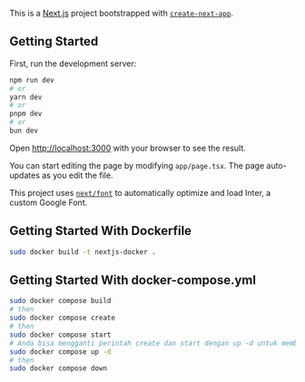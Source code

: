 This is a [Next.js](https://nextjs.org/) project bootstrapped with [`create-next-app`](https://github.com/vercel/next.js/tree/canary/packages/create-next-app).

## Getting Started

First, run the development server:

```bash
npm run dev
# or
yarn dev
# or
pnpm dev
# or
bun dev
```

Open [http://localhost:3000](http://localhost:3000) with your browser to see the result.

You can start editing the page by modifying `app/page.tsx`. The page auto-updates as you edit the file.

This project uses [`next/font`](https://nextjs.org/docs/basic-features/font-optimization) to automatically optimize and load Inter, a custom Google Font.

## Getting Started With Dockerfile

```bash
sudo docker build -t nextjs-docker .
```

## Getting Started With docker-compose.yml

```bash
sudo docker compose build
# then
sudo docker compose create
# then
sudo docker compose start
# Anda bisa mengganti perintah create dan start dengan up -d untuk membuat dan memulai container dalam satu langkah serta menjalankannya di background (detached mode)
sudo docker compose up -d
# then
sudo docker compose down
```

